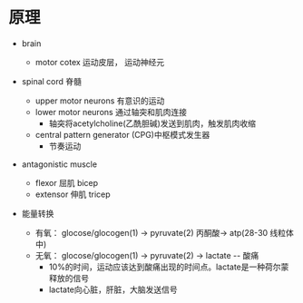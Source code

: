 # 原理
- brain
	- motor cotex  运动皮层， 运动神经元
- spinal cord 脊髓
	- upper motor neurons 有意识的运动
	- lower motor neurons 通过轴突和肌肉连接
		- 轴突将acetylcholine(乙酰胆碱)发送到肌肉，触发肌肉收缩
	- central pattern generator (CPG)中枢模式发生器
		- 节奏运动

- antagonistic muscle
	- flexor 屈肌   bicep
	- extensor 伸肌 tricep

- 能量转换
	- 有氧： glocose/glocogen(1) -> pyruvate(2) 丙酮酸-> atp(28-30 线粒体中)
	- 无氧： glocose/glocogen(1) -> pyruvate(2) -> lactate -- 酸痛
		- 10%的时间，运动应该达到酸痛出现的时间点。lactate是一种荷尔蒙释放的信号
		- lactate向心脏，肝脏，大脑发送信号
